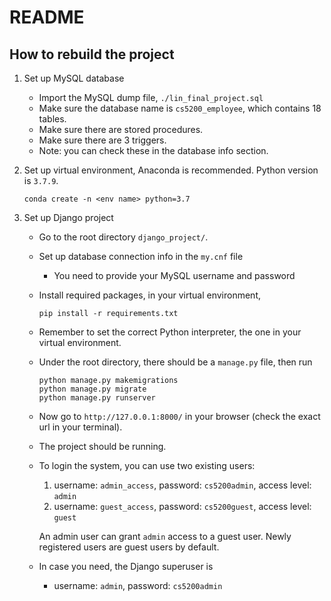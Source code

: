 # README

## How to rebuild the project
1. Set up MySQL database
    * Import the MySQL dump file, ```./lin_final_project.sql```
    * Make sure the database name is ```cs5200_employee```, which contains 18 tables.
    * Make sure there are stored procedures.
    * Make sure there are 3 triggers.
    * Note: you can check these in the database info section.

2. Set up virtual environment, Anaconda is recommended. Python version is ```3.7.9```.

    ```
    conda create -n <env name> python=3.7
    ```

3. Set up Django project
    * Go to the root directory ```django_project/```.
    * Set up database connection info in the ```my.cnf``` file
        * You need to provide your MySQL username and password
    * Install required packages, in your virtual environment,

        ```
        pip install -r requirements.txt
        ```
    * Remember to set the correct Python interpreter, the one in your virtual environment.
    * Under the root directory, there should be a ```manage.py``` file, then run

        ```
        python manage.py makemigrations
        python manage.py migrate
        python manage.py runserver
        ```
    * Now go to ```http://127.0.0.1:8000/``` in your browser (check the exact url in your terminal).
    * The project should be running.
    * To login the system, you can use two existing users:
        1. username: ```admin_access```, password: ```cs5200admin```, access level: ```admin```
        2. username: ```guest_access```, password: ```cs5200guest```, access level: ```guest```
        
        An admin user can grant ```admin``` access to a guest user. Newly registered users are guest users by default.
    * In case you need, the Django superuser is
        * username: ```admin```, password: ```cs5200admin```
        